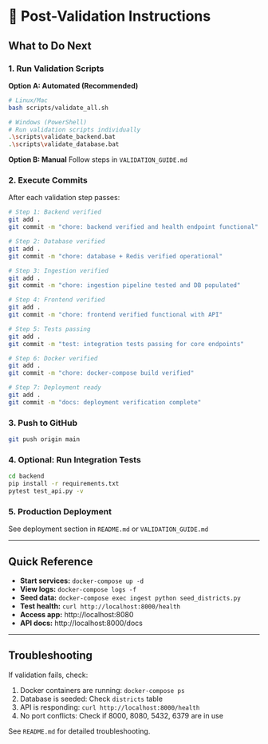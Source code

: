 # 🎯 Post-Validation Instructions

## What to Do Next

### 1. Run Validation Scripts

**Option A: Automated (Recommended)**
```bash
# Linux/Mac
bash scripts/validate_all.sh

# Windows (PowerShell)
# Run validation scripts individually
.\scripts\validate_backend.bat
.\scripts\validate_database.bat
```

**Option B: Manual**
Follow steps in `VALIDATION_GUIDE.md`

### 2. Execute Commits

After each validation step passes:

```bash
# Step 1: Backend verified
git add .
git commit -m "chore: backend verified and health endpoint functional"
```

```bash
# Step 2: Database verified
git add .
git commit -m "chore: database + Redis verified operational"
```

```bash
# Step 3: Ingestion verified
git add .
git commit -m "chore: ingestion pipeline tested and DB populated"
```

```bash
# Step 4: Frontend verified
git add .
git commit -m "chore: frontend verified functional with API"
```

```bash
# Step 5: Tests passing
git add .
git commit -m "test: integration tests passing for core endpoints"
```

```bash
# Step 6: Docker verified
git add .
git commit -m "chore: docker-compose build verified"
```

```bash
# Step 7: Deployment ready
git add .
git commit -m "docs: deployment verification complete"
```

### 3. Push to GitHub

```bash
git push origin main
```

### 4. Optional: Run Integration Tests

```bash
cd backend
pip install -r requirements.txt
pytest test_api.py -v
```

### 5. Production Deployment

See deployment section in `README.md` or `VALIDATION_GUIDE.md`

---

## Quick Reference

- **Start services:** `docker-compose up -d`
- **View logs:** `docker-compose logs -f`
- **Seed data:** `docker-compose exec ingest python seed_districts.py`
- **Test health:** `curl http://localhost:8000/health`
- **Access app:** http://localhost:8080
- **API docs:** http://localhost:8000/docs

---

## Troubleshooting

If validation fails, check:
1. Docker containers are running: `docker-compose ps`
2. Database is seeded: Check `districts` table
3. API is responding: `curl http://localhost:8000/health`
4. No port conflicts: Check if 8000, 8080, 5432, 6379 are in use

See `README.md` for detailed troubleshooting.

